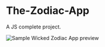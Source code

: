 # The-Zodiac-App
A JS complete project.

![Sample Wicked Zodiac App preview](https://arianzargaran.github.io/The-Zodiac-App/)
